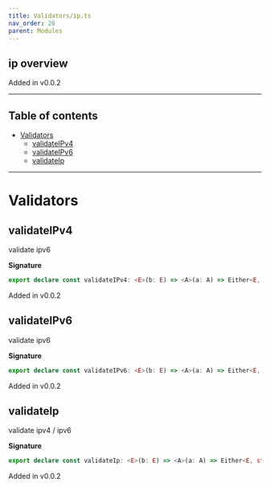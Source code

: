 ```yaml
---
title: Validators/ip.ts
nav_order: 26
parent: Modules
---
```


## ip overview

Added in v0.0.2

---

<h2 class="text-delta">Table of contents</h2>

- [Validators](#validators)
  - [validateIPv4](#validateipv4)
  - [validateIPv6](#validateipv6)
  - [validateIp](#validateip)

---

# Validators

## validateIPv4

validate ipv6

**Signature**

```ts
export declare const validateIPv4: <E>(b: E) => <A>(a: A) => Either<E, string>
```

Added in v0.0.2

## validateIPv6

validate ipv6

**Signature**

```ts
export declare const validateIPv6: <E>(b: E) => <A>(a: A) => Either<E, string>
```

Added in v0.0.2

## validateIp

validate ipv4 / ipv6

**Signature**

```ts
export declare const validateIp: <E>(b: E) => <A>(a: A) => Either<E, string>
```

Added in v0.0.2
